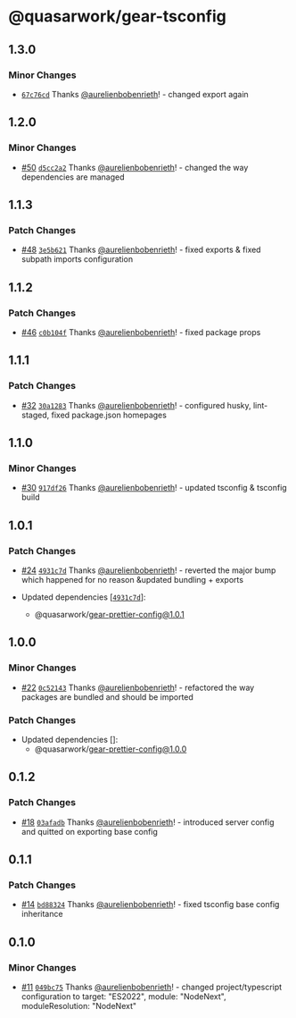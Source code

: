 # @quasarwork/gear-tsconfig

## 1.3.0

### Minor Changes

- [`67c76cd`](https://github.com/quasarwork/gear/commit/67c76cd24712949b4bed44446dd94ce668aaadba) Thanks [@aurelienbobenrieth](https://github.com/aurelienbobenrieth)! - changed export again

## 1.2.0

### Minor Changes

- [#50](https://github.com/quasarwork/gear/pull/50) [`d5cc2a2`](https://github.com/quasarwork/gear/commit/d5cc2a2b8867ffc328e25f27a290c452d87375dd) Thanks [@aurelienbobenrieth](https://github.com/aurelienbobenrieth)! - changed the way dependencies are managed

## 1.1.3

### Patch Changes

- [#48](https://github.com/quasarwork/gear/pull/48) [`3e5b621`](https://github.com/quasarwork/gear/commit/3e5b6219a5ae7b4def3f9dfe22a43b38e381e7d9) Thanks [@aurelienbobenrieth](https://github.com/aurelienbobenrieth)! - fixed exports & fixed subpath imports configuration

## 1.1.2

### Patch Changes

- [#46](https://github.com/quasarwork/gear/pull/46) [`c0b104f`](https://github.com/quasarwork/gear/commit/c0b104fac33f960525a23790c371712216e9dba3) Thanks [@aurelienbobenrieth](https://github.com/aurelienbobenrieth)! - fixed package props

## 1.1.1

### Patch Changes

- [#32](https://github.com/quasarwork/gear/pull/32) [`30a1283`](https://github.com/quasarwork/gear/commit/30a1283bf4503c8f0bf9351d21d8d4ca5f75003b) Thanks [@aurelienbobenrieth](https://github.com/aurelienbobenrieth)! - configured husky, lint-staged, fixed package.json homepages

## 1.1.0

### Minor Changes

- [#30](https://github.com/quasarwork/gear/pull/30) [`917df26`](https://github.com/quasarwork/gear/commit/917df26e62bcb6f6b425e8b7ee602d1c974cf7e6) Thanks [@aurelienbobenrieth](https://github.com/aurelienbobenrieth)! - updated tsconfig & tsconfig build

## 1.0.1

### Patch Changes

- [#24](https://github.com/quasarwork/gear/pull/24) [`4931c7d`](https://github.com/quasarwork/gear/commit/4931c7dadf475d2535d25abddac1156110aaf6e3) Thanks [@aurelienbobenrieth](https://github.com/aurelienbobenrieth)! - reverted the major bump which happened for no reason &updated bundling + exports

- Updated dependencies [[`4931c7d`](https://github.com/quasarwork/gear/commit/4931c7dadf475d2535d25abddac1156110aaf6e3)]:
  - @quasarwork/gear-prettier-config@1.0.1

## 1.0.0

### Minor Changes

- [#22](https://github.com/quasarwork/gear/pull/22) [`0c52143`](https://github.com/quasarwork/gear/commit/0c5214343e6e246be08e573970c805064a82dead) Thanks [@aurelienbobenrieth](https://github.com/aurelienbobenrieth)! - refactored the way packages are bundled and should be imported

### Patch Changes

- Updated dependencies []:
  - @quasarwork/gear-prettier-config@1.0.0

## 0.1.2

### Patch Changes

- [#18](https://github.com/quasarwork/gear/pull/18) [`03afadb`](https://github.com/quasarwork/gear/commit/03afadb2619ea3b92e750aa0dc74a6e45965c2d9) Thanks [@aurelienbobenrieth](https://github.com/aurelienbobenrieth)! - introduced server config and quitted on exporting base config

## 0.1.1

### Patch Changes

- [#14](https://github.com/quasarwork/gear/pull/14) [`bd88324`](https://github.com/quasarwork/gear/commit/bd883246e74fc8ee9dcd43df8a46f70532dd100d) Thanks [@aurelienbobenrieth](https://github.com/aurelienbobenrieth)! - fixed tsconfig base config inheritance

## 0.1.0

### Minor Changes

- [#11](https://github.com/quasarwork/gear/pull/11) [`049bc75`](https://github.com/quasarwork/gear/commit/049bc75c10966a00ce7ebe267261806642936286) Thanks [@aurelienbobenrieth](https://github.com/aurelienbobenrieth)! - changed project/typescript configuration to target: "ES2022", module: "NodeNext", moduleResolution: "NodeNext"
